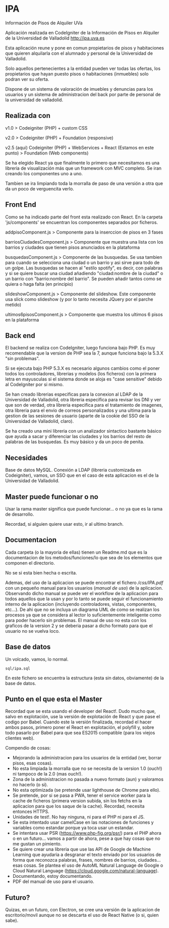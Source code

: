 # IPA
Información de Pisos de Alquiler UVa

Aplicación realizada en CodeIgniter de la Información de Pisos en Alquiler de la Universidad de Valladolid http://ipa.uva.es

Esta aplicación reune y pone en comun propietarios de pisos y habitaciones que quieren alquilarla con el alumnado y personal de la Universidad de Valladolid.

Solo aquellos pertenecientes a la entidad pueden ver todas las ofertas, los propietarios que hayan puesto pisos o habitaciones (inmuebles) solo podran ver su oferta.

Dispone de un sistema de valoración de imuebles y denuncias para los usuarios y un sistema de administracion del back por parte de personal de la universidad de valladolid.

## Realizada con
v1.0 > Codeigniter (PHP) + custom CSS

v2.0 > Codeigniter (PHP) + Foundation (responsive)

v2.5 (aqui) Codeigniter (PHP) + WebServices + React (Estamos en este punto) > Foundation (Web components)

Se ha elegido React ya que finalmente lo primero que necesitamos es una libreria de visualización más que un framework con MVC completo. Se iran creando los componentes uno a uno.

Tambien se ira limpiando toda la morralla de paso de una versión a otra que da un poco de verguencita verlo.

## Front End
Como se ha indicado parte del front esta realizado con React. En la carpeta 'js/components' se encuentran los componentes separados por ficheros.

addpisoComponent.js > Componente para la inserccion de pisos en 3 fases

barriosCiudadesComponent.js > Componente que muestra una lista con los barrios y ciudades que tienen pisos anunciados en la plataforma

busquedasComponent.js > Componente de las busquedas. Se usa tambien para cuando se selecciona una ciudad o un barrio y asi sirve para todo de un golpe. Las busquedas se hacen al "estilo spotify", es decir, con palabras y si se quiere buscar una ciudad añadiendo "ciudad:nombre de la ciudad" o un barrio con "barrio:nombre del barrio". Se pueden añadir tantos como se quiera o haga falta (en principio)

slideshowComponent.js > Componente del slideshow. Este componente usa slick como slideshow (y por lo tanto necesita JQuery por el parche metido)

ultimos6pisosComponent.js > Componente que muestra los ultimos 6 pisos en la plataforma

## Back end
El backend se realiza con CodeIgniter, luego funciona bajo PHP. Es muy recomendable que la version de PHP sea la 7, aunque funciona bajo la 5.3.X "sin problemas".

Si se ejecuta bajo PHP 5.3.X es necesario algunos cambios como el poner todos los controladores, librerias y modelos (los ficheros) con la primera letra en mayusculas si el sistema donde se aloja es "case sensitive" debido al CodeIgniter por si mismo.

Se han creado librerias especificas para la conexion al LDAP de la Universidad de Valladolid, otra libreria especifica para revisar los DNI y ver que son de verdad, otra libreria especifica para el tratamiento de imagenes, otra libreria para el envio de correos personalizados y una ultima para la gestion de las sesiones de usuario (aparte de la cookie del SSO de la Universidad de Valladolid, claro).

Se ha creado una mini libreria con un analizador sintactico bastante básico que ayuda a sacar y diferenciar las ciudades y los barrios del resto de palabras de las busquedas. Es muy básico y da un poco de penita.

## Necesidades
Base de datos MySQL.
Conexión a LDAP (libreria customizada en Codeigniter), vamos, un SSO que en el caso de esta aplicacion es el de la Universidad de Valladolid.

## Master puede funcionar o no
Usar la rama master significa que puede funcionar... o no ya que es la rama de desarrollo.

Recordad, si alguien quiere usar esto, ir al ultimo branch.

## Documentacion

Cada carpeta (o la mayoria de ellas) tienen un Readme.md que es la documentacion de los metodos/funciones/lo que sea de los elementos que componen el directorio.

No se si esta bien hecha o escrita.

Ademas, del uso de la aplicacion se puede encontrar el fichero */css/IPA.pdf* con un pequeño manual para los usuarios (*manual de uso*) de la aplicacion. Observando dicho manual se puede ver el workflow de la aplicacion para todos aquellos que la usan y por lo tanto se puede seguir el funcionamiento interno de la aplicacion (incluyendo controladores, vistas, componentes, etc...). De ahi que no se incluya un diagrama UML de como se realizan los procesos ya que se considera al lector lo suficientemente inteligente como para poder hacerlo sin problemas. El manual de uso no esta con los graficos de la version 2 y se deberia pasar a dicho formato para que el usuario no se vuelva loco.

## Base de datos

Un volcado, vamos, lo normal.

```
sql/ipa.sql
```

En este fichero se encuentra la estructura (esta sin datos, obviamente) de la base de datos.

## Punto en el que esta el Master

Recordad que se esta usando el developer del React!. Dudo mucho que, salvo en explotación, use la versión de explotación de React y que pase el codigo por Babel. Cuando este la versión finalizada, recordad el hacer ambos pasos, primero poner el React en explotación, el polyfill y, sobre todo pasarlo por Babel para que sea ES2015 compatible (para los viejos clientes web).

Compendio de cosas:

- Mejorando la administracion para los usuarios de la entidad (ver, borrar pisos, esas cosas).
- No esta limpiada la morralla que no se necesita de la version 1.0 (ouch!) ni tampoco de la 2.0 (mas ouch!).
- Zona de la administracion no pasada a nuevo formato (aun) y valoramos no hacerlo (o si).
- No esta optimizada (se pretende usar lighthouse de Chrome para ello).
- Se pretende, por si se pasa a PWA, tener el service worker para la cache de ficheros (primera version subida, sin los fetchs en la aplicacion para que los saque de la cache). Recordad, necesita entonces HTTPS.
- Unidades de test!. No hay ninguna, ni para el PHP ni para el JS.
- Se esta intentado usar camelCase en las notaciones de funciones y variables como estandar porque ya toca usar un estandar.
- Se intentara usar PSR (https://www.php-fig.org/psr/) para el PHP ahora o en un futuro... vamos a partir de ahora, pese a que hay cosas que no me gustan un pimiento.
- Se quiere crear una libreria que use las API de Google de Machine Learning que ayudaria a desgranar el texto enviado por los usuarios de forma que reconozca palabras, frases, nombres de barrios, ciudades... esas cosas. Se plantea el uso de AutoML Natural Language de Google o Cloud Natural Language (https://cloud.google.com/natural-language).
- Documentando, estoy documentando.
- PDF del manual de uso para el usuario.

## Futuro?

Quizas, en un futuro, con Electron, se cree una versión de la aplicacion de escritorio/movil aunque no se descarta el uso de React Native (o si, quien sabe).
